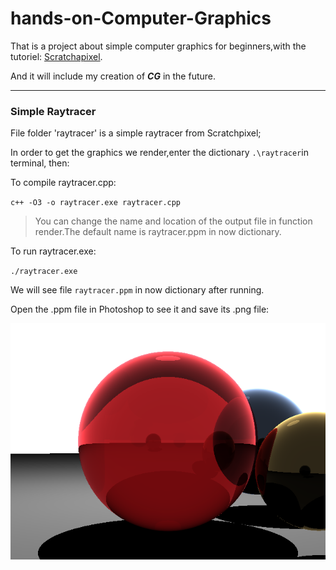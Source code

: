 # hands-on-Computer-Graphics

That is a project about simple computer graphics for beginners,with the tutoriel: [Scratchapixel](https://www.scratchapixel.com/index.html "Scratchapixel").

And it will include my creation of **_CG_** in the future.

---

### Simple Raytracer

File folder 'raytracer' is a simple raytracer from Scratchpixel;

In order to get the graphics we render,enter the dictionary `.\raytracer`in terminal, then:

To compile raytracer.cpp:

`c++ -O3 -o raytracer.exe raytracer.cpp`

> You can change the name and location of the output file in function render.The default name is raytracer.ppm in now dictionary.

To run raytracer.exe:

`./raytracer.exe`

We will see file `raytracer.ppm` in now dictionary after running.

Open the .ppm file in Photoshop to see it and save its .png file:

![raytracer](./raytracer/raytracer.png)
